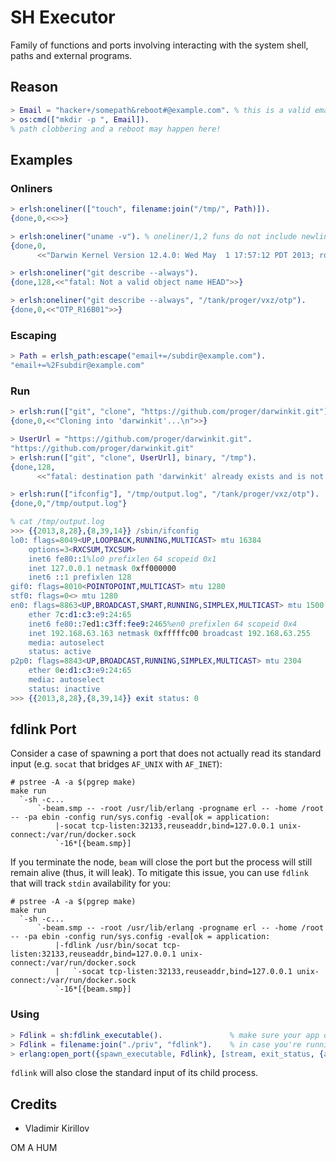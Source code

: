 SH Executor
===========

Family of functions and ports involving interacting with the system shell,
paths and external programs.

Reason
------

```erlang
> Email = "hacker+/somepath&reboot#@example.com". % this is a valid email!
> os:cmd(["mkdir -p ", Email]).
% path clobbering and a reboot may happen here!
```

Examples
--------

### Onliners

```erlang
> erlsh:oneliner(["touch", filename:join("/tmp/", Path)]).
{done,0,<<>>}

> erlsh:oneliner("uname -v"). % oneliner/1,2 funs do not include newlines
{done,0,
      <<"Darwin Kernel Version 12.4.0: Wed May  1 17:57:12 PDT 2013; root:xnu-2050.24.15~1/RELEASE_X86_64">>}

> erlsh:oneliner("git describe --always").
{done,128,<<"fatal: Not a valid object name HEAD">>}

> erlsh:oneliner("git describe --always", "/tank/proger/vxz/otp").
{done,0,<<"OTP_R16B01">>}
```

### Escaping

```erlang
> Path = erlsh_path:escape("email+=/subdir@example.com").
"email+=%2Fsubdir@example.com"
```

### Run

```erlang
> erlsh:run(["git", "clone", "https://github.com/proger/darwinkit.git"], binary, "/tmp").
{done,0,<<"Cloning into 'darwinkit'...\n">>}

> UserUrl = "https://github.com/proger/darwinkit.git".
"https://github.com/proger/darwinkit.git"
> erlsh:run(["git", "clone", UserUrl], binary, "/tmp").
{done,128,
      <<"fatal: destination path 'darwinkit' already exists and is not an empty directory.\n">>}

> erlsh:run(["ifconfig"], "/tmp/output.log", "/tank/proger/vxz/otp").
{done,0,"/tmp/output.log"}

% cat /tmp/output.log
>>> {{2013,8,28},{8,39,14}} /sbin/ifconfig
lo0: flags=8049<UP,LOOPBACK,RUNNING,MULTICAST> mtu 16384
	options=3<RXCSUM,TXCSUM>
	inet6 fe80::1%lo0 prefixlen 64 scopeid 0x1
	inet 127.0.0.1 netmask 0xff000000
	inet6 ::1 prefixlen 128
gif0: flags=8010<POINTOPOINT,MULTICAST> mtu 1280
stf0: flags=0<> mtu 1280
en0: flags=8863<UP,BROADCAST,SMART,RUNNING,SIMPLEX,MULTICAST> mtu 1500
	ether 7c:d1:c3:e9:24:65
	inet6 fe80::7ed1:c3ff:fee9:2465%en0 prefixlen 64 scopeid 0x4
	inet 192.168.63.163 netmask 0xfffffc00 broadcast 192.168.63.255
	media: autoselect
	status: active
p2p0: flags=8843<UP,BROADCAST,RUNNING,SIMPLEX,MULTICAST> mtu 2304
	ether 0e:d1:c3:e9:24:65
	media: autoselect
	status: inactive
>>> {{2013,8,28},{8,39,14}} exit status: 0
```

fdlink Port
-----------

Consider a case of spawning a port that does not actually
read its standard input (e.g. `socat` that bridges `AF_UNIX` with `AF_INET`):

```shell
# pstree -A -a $(pgrep make)
make run
  `-sh -c...
      `-beam.smp -- -root /usr/lib/erlang -progname erl -- -home /root -- -pa ebin -config run/sys.config -eval[ok = application:
          |-socat tcp-listen:32133,reuseaddr,bind=127.0.0.1 unix-connect:/var/run/docker.sock
          `-16*[{beam.smp}]
```

If you terminate the node, `beam` will close the port but the process
will still remain alive (thus, it will leak). To mitigate this issue,
you can use `fdlink` that will track `stdin` availability for you:

``` shell
# pstree -A -a $(pgrep make)
make run
  `-sh -c...
      `-beam.smp -- -root /usr/lib/erlang -progname erl -- -home /root -- -pa ebin -config run/sys.config -eval[ok = application:
          |-fdlink /usr/bin/socat tcp-listen:32133,reuseaddr,bind=127.0.0.1 unix-connect:/var/run/docker.sock
          |   `-socat tcp-listen:32133,reuseaddr,bind=127.0.0.1 unix-connect:/var/run/docker.sock
          `-16*[{beam.smp}]
```

### Using

```erlang
> Fdlink = sh:fdlink_executable().               % make sure your app dir is setup correctly
> Fdlink = filename:join("./priv", "fdlink").    % in case you're running directly from erlsh root
> erlang:open_port({spawn_executable, Fdlink}, [stream, exit_status, {args, ["/usr/bin/socat"|RestOfArgs]}).
```

`fdlink` will also close the standard input of its child process.

Credits
-------

* Vladimir Kirillov

OM A HUM
